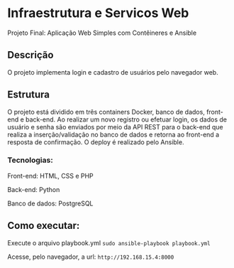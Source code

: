 # Infraestrutura e Servicos Web
Projeto Final: Aplicação Web Simples com Contêineres e Ansible

## Descrição
O projeto implementa login e cadastro de usuários pelo navegador web.

## Estrutura 
O projeto está dividido em três containers Docker, banco de dados, front-end e back-end. Ao realizar um novo registro ou efetuar login, os dados de usuário e senha são enviados por meio da API REST para o back-end que realiza a inserção/validação no banco de dados e retorna ao front-end a resposta de confirmação.
O deploy é realizado pelo Ansible.

### Tecnologias:
Front-end: HTML, CSS e PHP

Back-end: Python

Banco de dados: PostgreSQL


## Como executar:
Execute o arquivo playbook.yml
```sudo ansible-playbook playbook.yml```

Acesse, pelo navegador, a url: ```http://192.168.15.4:8000```
